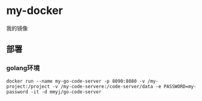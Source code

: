 # my-docker
我的镜像

## 部署
### golang环境

```
docker run --name my-go-code-server -p 8090:8080 -v /my-project:/project -v /my-code-servere:/code-server/data -e PASSWORD=my-password -it -d mmyj/go-code-server
```
